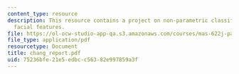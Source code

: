 ```yaml
---
content_type: resource
description: This resource contains a project on non-parametric classification of
  facial features.
file: https://ol-ocw-studio-app-qa.s3.amazonaws.com/courses/mas-622j-pattern-recognition-and-analysis-fall-2006/75236bfe21e5edbcc56382e997859a3f_chang_report.pdf
file_type: application/pdf
resourcetype: Document
title: chang_report.pdf
uid: 75236bfe-21e5-edbc-c563-82e997859a3f
---
```

